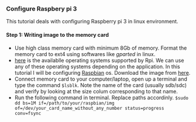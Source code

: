 ### Configure Raspbery pi 3

This tutorial deals with configuring Raspberry pi 3 in linux environment.

#### Step 1: Writing image to the memory card
- Use high class memory card with minimum 8Gb of memory. Format the memory
  card to ext4 using softwares like *gparted* in linux.
- [here](https://www.raspberrypi.org/downloads/) is the availablle
  operating systems supported by Rpi. We can use any of these operating
  systems depending on the application. In this tutorial I will be
  configuring [Raspbian](https://www.raspberrypi.org/downloads/raspbian/) os. Download the image from [here](https://www.raspberrypi.org/downloads/raspbian/).
- Connect memory card to your computer/laptop, open up a terminal and type the command
``$lsblk``. Note the name of the card (usually sdb/sdc) and verify by looking at the size colum corresponding to that name.
- Run the following command in terminal. Replace paths accordinly.
``$sudo dd bs=1M if=/path/to/your/raspbian/img of=/dev/your_card_name_without_any_number status=progress conv=fsync``
